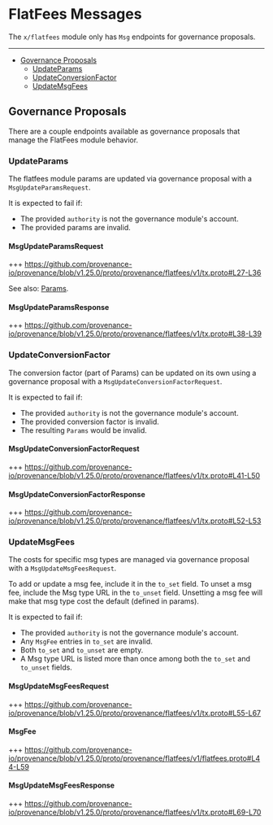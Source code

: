 # FlatFees Messages

The `x/flatfees` module only has `Msg` endpoints for governance proposals.

---
<!-- TOC -->
  - [Governance Proposals](#governance-proposals)
    - [UpdateParams](#updateparams)
    - [UpdateConversionFactor](#updateconversionfactor)
    - [UpdateMsgFees](#updatemsgfees)


## Governance Proposals

There are a couple endpoints available as governance proposals that manage the FlatFees module behavior.


### UpdateParams

The flatfees module params are updated via governance proposal with a `MsgUpdateParamsRequest`.

It is expected to fail if:
* The provided `authority` is not the governance module's account.
* The provided params are invalid.

#### MsgUpdateParamsRequest

+++ https://github.com/provenance-io/provenance/blob/v1.25.0/proto/provenance/flatfees/v1/tx.proto#L27-L36

See also: [Params](06_params.md#params).

#### MsgUpdateParamsResponse

+++ https://github.com/provenance-io/provenance/blob/v1.25.0/proto/provenance/flatfees/v1/tx.proto#L38-L39


### UpdateConversionFactor

The conversion factor (part of Params) can be updated on its own using a governance proposal with a `MsgUpdateConversionFactorRequest`.

It is expected to fail if:
* The provided `authority` is not the governance module's account.
* The provided conversion factor is invalid.
* The resulting `Params` would be invalid.

#### MsgUpdateConversionFactorRequest

+++ https://github.com/provenance-io/provenance/blob/v1.25.0/proto/provenance/flatfees/v1/tx.proto#L41-L50

#### MsgUpdateConversionFactorResponse

+++ https://github.com/provenance-io/provenance/blob/v1.25.0/proto/provenance/flatfees/v1/tx.proto#L52-L53


### UpdateMsgFees

The costs for specific msg types are managed via governance proposal with a `MsgUpdateMsgFeesRequest`.

To add or update a msg fee, include it in the `to_set` field.
To unset a msg fee, include the Msg type URL in the `to_unset` field.
Unsetting a msg fee will make that msg type cost the default (defined in params).

It is expected to fail if:
* The provided `authority` is not the governance module's account.
* Any `MsgFee` entries in `to_set` are invalid.
* Both `to_set` and `to_unset` are empty.
* A Msg type URL is listed more than once among both the `to_set` and `to_unset` fields.

#### MsgUpdateMsgFeesRequest

+++ https://github.com/provenance-io/provenance/blob/v1.25.0/proto/provenance/flatfees/v1/tx.proto#L55-L67

#### MsgFee

+++ https://github.com/provenance-io/provenance/blob/v1.25.0/proto/provenance/flatfees/v1/flatfees.proto#L44-L59

#### MsgUpdateMsgFeesResponse

+++ https://github.com/provenance-io/provenance/blob/v1.25.0/proto/provenance/flatfees/v1/tx.proto#L69-L70
